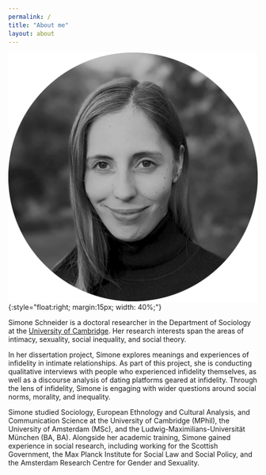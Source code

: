 ```yaml
---
permalink: /
title: "About me"
layout: about
---
```



![Simone Schneider](Schneider_photo_bw.png){:style="float:right; margin:15px; width: 40%;"}

Simone Schneider is a doctoral researcher in the Department of Sociology at the [University of Cambridge](https://research.sociology.cam.ac.uk/profile/simone-schneider-2022). Her research interests span the areas of intimacy, sexuality, social inequality, and social theory.

In her dissertation project, Simone explores meanings and experiences of infidelity in intimate relationships. As part of this project, she is conducting qualitative interviews with people who experienced infidelity themselves, as well as a discourse analysis of dating platforms geared at infidelity. Through the lens of infidelity, Simone is engaging with wider questions around social norms, morality, and inequality.

Simone studied Sociology, European Ethnology and Cultural Analysis, and Communication Science at the University of Cambridge (MPhil), the University of Amsterdam (MSc), and the Ludwig-Maximilians-Universität München (BA, BA). Alongside her academic training, Simone gained experience in social research, including working for the Scottish Government, the Max Planck Institute for Social Law and Social Policy, and the Amsterdam Research Centre for Gender and Sexuality.

